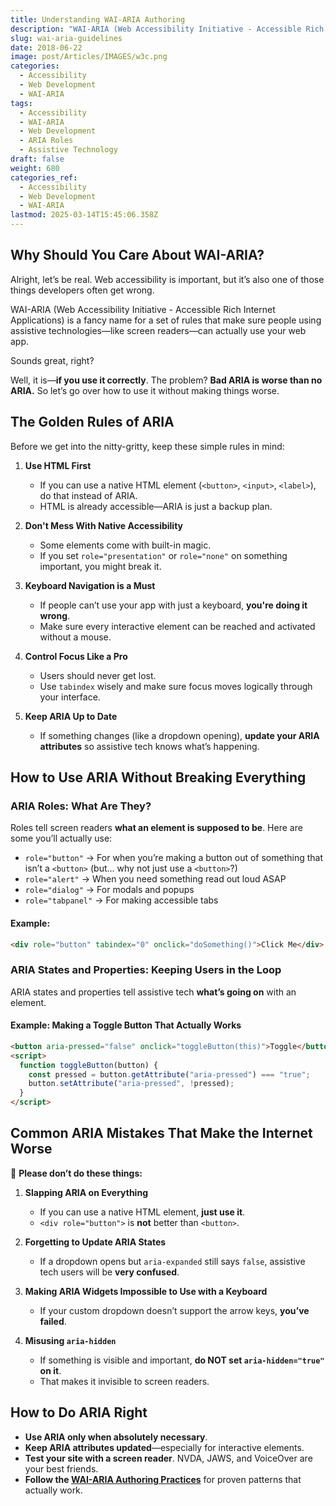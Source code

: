 ```yaml
---
title: Understanding WAI-ARIA Authoring
description: "WAI-ARIA (Web Accessibility Initiative - Accessible Rich Internet Applications) "
slug: wai-aria-guidelines
date: 2018-06-22
image: post/Articles/IMAGES/w3c.png
categories:
  - Accessibility
  - Web Development
  - WAI-ARIA
tags:
  - Accessibility
  - WAI-ARIA
  - Web Development
  - ARIA Roles
  - Assistive Technology
draft: false
weight: 680
categories_ref:
  - Accessibility
  - Web Development
  - WAI-ARIA
lastmod: 2025-03-14T15:45:06.358Z
---
```

## Why Should You Care About WAI-ARIA?

Alright, let’s be real. Web accessibility is important, but it’s also one of those things developers often get wrong.

WAI-ARIA (Web Accessibility Initiative - Accessible Rich Internet Applications) is a fancy name for a set of rules that make sure people using assistive technologies—like screen readers—can actually use your web app.

Sounds great, right?

Well, it is—**if you use it correctly**. The problem? **Bad ARIA is worse than no ARIA.** So let’s go over how to use it without making things worse.

## The Golden Rules of ARIA

Before we get into the nitty-gritty, keep these simple rules in mind:

1. **Use HTML First**

   * If you can use a native HTML element (`<button>`, `<input>`, `<label>`), do that instead of ARIA.
   * HTML is already accessible—ARIA is just a backup plan.

2. **Don't Mess With Native Accessibility**

   * Some elements come with built-in magic.
   * If you set `role="presentation"` or `role="none"` on something important, you might break it.

3. **Keyboard Navigation is a Must**

   * If people can’t use your app with just a keyboard, **you're doing it wrong**.
   * Make sure every interactive element can be reached and activated without a mouse.

4. **Control Focus Like a Pro**

   * Users should never get lost.
   * Use `tabindex` wisely and make sure focus moves logically through your interface.

5. **Keep ARIA Up to Date**

   * If something changes (like a dropdown opening), **update your ARIA attributes** so assistive tech knows what’s happening.

## How to Use ARIA Without Breaking Everything

### ARIA Roles: What Are They?

Roles tell screen readers **what an element is supposed to be**. Here are some you’ll actually use:

* `role="button"` → For when you’re making a button out of something that isn’t a `<button>` (but… why not just use a `<button>`?)
* `role="alert"` → When you need something read out loud ASAP
* `role="dialog"` → For modals and popups
* `role="tabpanel"` → For making accessible tabs

#### Example:

```html
<div role="button" tabindex="0" onclick="doSomething()">Click Me</div>
```

### ARIA States and Properties: Keeping Users in the Loop

ARIA states and properties tell assistive tech **what’s going on** with an element.

#### Example: Making a Toggle Button That Actually Works

```html
<button aria-pressed="false" onclick="toggleButton(this)">Toggle</button>
<script>
  function toggleButton(button) {
    const pressed = button.getAttribute("aria-pressed") === "true";
    button.setAttribute("aria-pressed", !pressed);
  }
</script>
```

## Common ARIA Mistakes That Make the Internet Worse

🚨 **Please don’t do these things:**

1. **Slapping ARIA on Everything**

   * If you can use a native HTML element, **just use it**.
   * `<div role="button">` is **not** better than `<button>`.

2. **Forgetting to Update ARIA States**

   * If a dropdown opens but `aria-expanded` still says `false`, assistive tech users will be **very confused**.

3. **Making ARIA Widgets Impossible to Use with a Keyboard**

   * If your custom dropdown doesn’t support the arrow keys, **you’ve failed**.

4. **Misusing `aria-hidden`**

   * If something is visible and important, **do NOT set `aria-hidden="true"` on it**.
   * That makes it invisible to screen readers.

## How to Do ARIA Right

* **Use ARIA only when absolutely necessary**.
* **Keep ARIA attributes updated**—especially for interactive elements.
* **Test your site with a screen reader**. NVDA, JAWS, and VoiceOver are your best friends.
* **Follow the [WAI-ARIA Authoring Practices](https://www.w3.org/TR/wai-aria-practices/)** for proven patterns that actually work.

<!-- 
## Wrapping It Up

ARIA is a **powerful tool**—but with great power comes great responsibility. 

Misusing it can create **huge barriers** for users who rely on assistive tech. So **use HTML first, keep ARIA updated, and always test with a screen reader**.

Now go forth and build accessible, frustration-free websites! 🚀

---

## Quick ARIA Cheat Sheet

| Key Tip                          | What It Means                                  |
|----------------------------------|-----------------------------------------------|
| Use native HTML elements first  | They already have built-in accessibility.    |
| Don’t add ARIA unless needed    | ARIA should fix gaps, not replace HTML.      |
| Make sure it works with a keyboard | No mouse? No problem!                      |
| Keep ARIA states updated        | `aria-expanded`, `aria-pressed`, etc. matter. |
| Test with screen readers        | NVDA, JAWS, and VoiceOver will tell you the truth. |

--- -->
